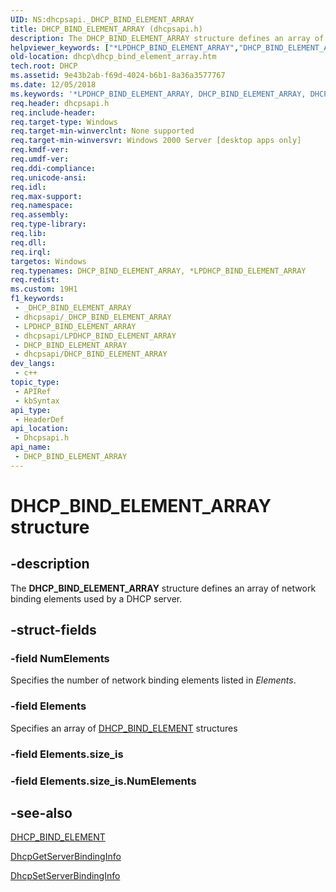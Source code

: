 ```yaml
---
UID: NS:dhcpsapi._DHCP_BIND_ELEMENT_ARRAY
title: DHCP_BIND_ELEMENT_ARRAY (dhcpsapi.h)
description: The DHCP_BIND_ELEMENT_ARRAY structure defines an array of network binding elements used by a DHCP server.
helpviewer_keywords: ["*LPDHCP_BIND_ELEMENT_ARRAY","DHCP_BIND_ELEMENT_ARRAY","DHCP_BIND_ELEMENT_ARRAY structure [DHCP]","LPDHCP_BIND_ELEMENT_ARRAY","LPDHCP_BIND_ELEMENT_ARRAY structure pointer [DHCP]","dhcp.dhcp_bind_element_array","dhcpsapi/LPDHCP_BIND_ELEMENT_ARRAY","dhcpsapi/_DHCP_BIND_ELEMENT_ARRAY"]
old-location: dhcp\dhcp_bind_element_array.htm
tech.root: DHCP
ms.assetid: 9e43b2ab-f69d-4024-b6b1-8a36a3577767
ms.date: 12/05/2018
ms.keywords: '*LPDHCP_BIND_ELEMENT_ARRAY, DHCP_BIND_ELEMENT_ARRAY, DHCP_BIND_ELEMENT_ARRAY structure [DHCP], LPDHCP_BIND_ELEMENT_ARRAY, LPDHCP_BIND_ELEMENT_ARRAY structure pointer [DHCP], dhcp.dhcp_bind_element_array, dhcpsapi/LPDHCP_BIND_ELEMENT_ARRAY, dhcpsapi/_DHCP_BIND_ELEMENT_ARRAY'
req.header: dhcpsapi.h
req.include-header: 
req.target-type: Windows
req.target-min-winverclnt: None supported
req.target-min-winversvr: Windows 2000 Server [desktop apps only]
req.kmdf-ver: 
req.umdf-ver: 
req.ddi-compliance: 
req.unicode-ansi: 
req.idl: 
req.max-support: 
req.namespace: 
req.assembly: 
req.type-library: 
req.lib: 
req.dll: 
req.irql: 
targetos: Windows
req.typenames: DHCP_BIND_ELEMENT_ARRAY, *LPDHCP_BIND_ELEMENT_ARRAY
req.redist: 
ms.custom: 19H1
f1_keywords:
 - _DHCP_BIND_ELEMENT_ARRAY
 - dhcpsapi/_DHCP_BIND_ELEMENT_ARRAY
 - LPDHCP_BIND_ELEMENT_ARRAY
 - dhcpsapi/LPDHCP_BIND_ELEMENT_ARRAY
 - DHCP_BIND_ELEMENT_ARRAY
 - dhcpsapi/DHCP_BIND_ELEMENT_ARRAY
dev_langs:
 - c++
topic_type:
 - APIRef
 - kbSyntax
api_type:
 - HeaderDef
api_location:
 - Dhcpsapi.h
api_name:
 - DHCP_BIND_ELEMENT_ARRAY
---
```


# DHCP_BIND_ELEMENT_ARRAY structure


## -description

The <b>DHCP_BIND_ELEMENT_ARRAY</b> structure defines an array of network binding elements used by a DHCP server.

## -struct-fields

### -field NumElements

Specifies the number of network binding elements listed in <i>Elements</i>.

### -field Elements

Specifies an array of <a href="https://docs.microsoft.com/windows/desktop/api/dhcpsapi/ns-dhcpsapi-dhcp_bind_element">DHCP_BIND_ELEMENT</a> structures

### -field Elements.size_is

### -field Elements.size_is.NumElements

## -see-also

<a href="https://docs.microsoft.com/windows/desktop/api/dhcpsapi/ns-dhcpsapi-dhcp_bind_element">DHCP_BIND_ELEMENT</a>



<a href="https://docs.microsoft.com/previous-versions/windows/desktop/api/dhcpsapi/nf-dhcpsapi-dhcpgetserverbindinginfo">DhcpGetServerBindingInfo</a>



<a href="https://docs.microsoft.com/previous-versions/windows/desktop/api/dhcpsapi/nf-dhcpsapi-dhcpsetserverbindinginfo">DhcpSetServerBindingInfo</a>


